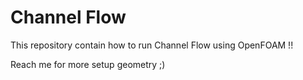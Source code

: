 # Channel Flow
This repository contain how to run Channel Flow using OpenFOAM !!



Reach me for more setup geometry ;)
